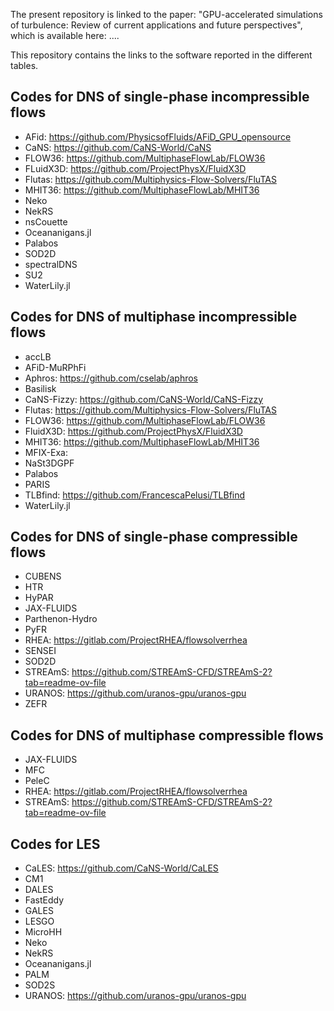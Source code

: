 The present repository is linked to the paper: "GPU-accelerated simulations of turbulence: Review of current applications and future perspectives", which is available here: 
....

This repository contains the links to the software reported in the different tables.

## Codes for DNS of single-phase incompressible flows
- AFid: https://github.com/PhysicsofFluids/AFiD_GPU_opensource
- CaNS: https://github.com/CaNS-World/CaNS
- FLOW36: https://github.com/MultiphaseFlowLab/FLOW36
- FLuidX3D:  https://github.com/ProjectPhysX/FluidX3D
- Flutas: https://github.com/Multiphysics-Flow-Solvers/FluTAS
- MHIT36: https://github.com/MultiphaseFlowLab/MHIT36
- Neko 
- NekRS
- nsCouette
- Oceananigans.jl 
- Palabos
- SOD2D
- spectralDNS
- SU2
- WaterLily.jl


## Codes for DNS of multiphase incompressible flows
- accLB 
- AFiD-MuRPhFi 
- Aphros: https://github.com/cselab/aphros
- Basilisk 
- CaNS-Fizzy: https://github.com/CaNS-World/CaNS-Fizzy
- Flutas: https://github.com/Multiphysics-Flow-Solvers/FluTAS
- FLOW36: https://github.com/MultiphaseFlowLab/FLOW36 
- FluidX3D: https://github.com/ProjectPhysX/FluidX3D
- MHIT36: https://github.com/MultiphaseFlowLab/MHIT36
- MFIX-Exa: 
- NaSt3DGPF 
- Palabos 
- PARIS 
- TLBfind: https://github.com/FrancescaPelusi/TLBfind
- WaterLily.jl 


## Codes for DNS of single-phase compressible flows
- CUBENS
- HTR
- HyPAR
- JAX-FLUIDS
- Parthenon-Hydro
- PyFR
- RHEA: https://gitlab.com/ProjectRHEA/flowsolverrhea
- SENSEI
- SOD2D
- STREAmS: https://github.com/STREAmS-CFD/STREAmS-2?tab=readme-ov-file
- URANOS: https://github.com/uranos-gpu/uranos-gpu
- ZEFR


## Codes for DNS of multiphase compressible flows
- JAX-FLUIDS
- MFC
- PeleC
- RHEA: https://gitlab.com/ProjectRHEA/flowsolverrhea
- STREAmS: https://github.com/STREAmS-CFD/STREAmS-2?tab=readme-ov-file


## Codes for LES
- CaLES: https://github.com/CaNS-World/CaLES
- CM1
- DALES
- FastEddy
- GALES
- LESGO
- MicroHH
- Neko
- NekRS
- Oceananigans.jl
- PALM
- SOD2S
- URANOS: https://github.com/uranos-gpu/uranos-gpu


